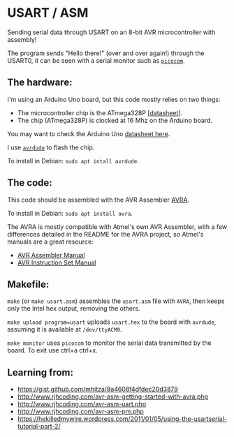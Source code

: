 # USART / ASM

Sending serial data through USART on an 8-bit
AVR microcontroller with assembly!

The program sends "Hello there!" (over and over again!)
through the USART0, it can be seen with a serial monitor
such as [`picocom`](https://linux.die.net/man/8/picocom).

## The hardware:

I'm using an Arduino Uno board, but this code mostly relies on two things:
- The microcontroller chip is the ATmega328P [[datasheet](https://content.arduino.cc/assets/Atmel-7810-Automotive-Microcontrollers-ATmega328P_Datasheet.pdf)].
- The chip (ATmega328P) is clocked at 16 Mhz on the Arduino board.

You may want to check the Arduino Uno [datasheet here](https://docs.arduino.cc/static/08d4f043936835a098b244c4714467c1/A000066-datasheet.pdf).

I use [`avrdude`](http://savannah.nongnu.org/projects/avrdude) to flash the chip.

To install in Debian: `sudo apt intall avrdude`.

## The code:

This code should be assembled with the AVR Assembler
[AVRA](https://github.com/Ro5bert/avra).

To install in Debian: `sudo apt install avra`.

The AVRA is mostly compatible with Atmel's own AVR Assembler, with a few
differences detailed in the README for the AVRA project, so Atmel's manuals
are a great resource:
- [AVR Assembler Manual](http://ww1.microchip.com/downloads/en/DeviceDoc/40001917A.pdf)
- [AVR Instruction Set Manual](http://ww1.microchip.com/downloads/en/DeviceDoc/AVR-InstructionSet-Manual-DS40002198.pdf)

## Makefile:

`make` (or `make usart.asm`) assembles the `usart.asm` file with `AVRA`,
then keeps only the Intel hex output, removing the others.

`make upload program=usart` uploads `usart.hex` to the board with `avrdude`,
assuming it is available at `/dev/ttyACM0`.

`make monitor` uses `picocom` to monitor the serial data transmitted
by the board. To exit use ctrl+a ctrl+x.

## Learning from:
- https://gist.github.com/mhitza/8a4608f4dfdec20d3879
- http://www.rjhcoding.com/avr-asm-getting-started-with-avra.php
- http://www.rjhcoding.com/avr-asm-uart.php
- http://www.rjhcoding.com/avr-asm-pm.php
- https://hekilledmywire.wordpress.com/2011/01/05/using-the-usartserial-tutorial-part-2/
